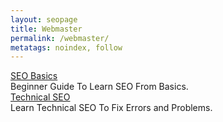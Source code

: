 ```yaml
---
layout: seopage
title: Webmaster
permalink: /webmaster/
metatags: noindex, follow
---
```

<div class="panel panel-success">
  <div class="panel-heading">
    <a class="panel-title" href ="/seo/basics/" >SEO Basics</a>
  </div>
  <div class="panel-body">
    Beginner Guide To Learn SEO From Basics.
  </div>
</div>

<div class="panel panel-info">
  <div class="panel-heading">
    <a class="panel-title" href ="/seo/technical/" >Technical SEO</a>
  </div>
  <div class="panel-body">
    Learn Technical SEO To Fix Errors and Problems.
  </div>
</div>
